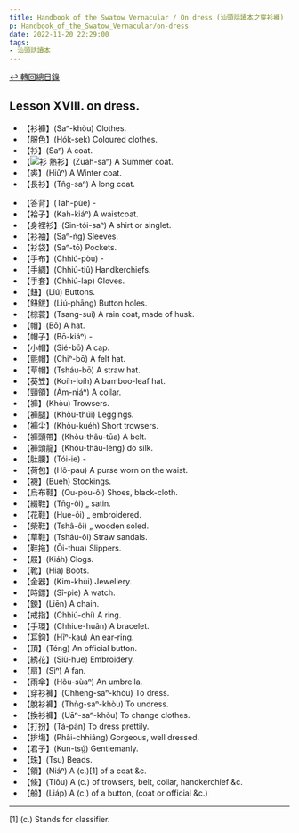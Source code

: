 ```yaml
---
title: Handbook of the Swatow Vernacular / On dress (汕頭話讀本之穿衫褲)
p: Handbook_of_the_Swatow_Vernacular/on-dress
date: 2022-11-20 22:29:00
tags: 
- 汕頭話讀本
---
```


[↩️ 轉回總目錄](/Handbook_of_the_Swatow_Vernacular)

## Lesson XVIII. on dress.

* 【衫褲】(Saⁿ-khòu) Clothes.
* 【服色】(Hók-sek) Coloured clothes.
* 【衫】(Saⁿ) A coat.
* 【![](https://glyphwiki.org/glyph/u24360.50px.png)衫 熱衫】(Zuáh-saⁿ) A Summer coat.
* 【裘】(Hiûⁿ) A Winter coat.
* 【長衫】(Tn̂g-saⁿ) A long coat.
<!--more-->
* 【答背】(Tah-pùe) -
* 【袷子】(Kah-kiáⁿ) A waistcoat.
* 【身裡衫】(Sin-tói-saⁿ) A shirt or singlet.
* 【衫袖】(Saⁿ-ńg) Sleeves.
* 【衫袋】(Saⁿ-tō) Pockets.
* 【手布】(Chhiú-pòu) -
* 【手綢】(Chhiú-tiû) Handkerchiefs.
* 【手套】(Chhiú-lap) Gloves.
* 【鈕】(Liú) Buttons.
* 【鈕鈸】(Liú-phāng) Button holes.
* 【棕蓑】(Tsang-sui) A rain coat, made of husk.
* 【帽】(Bō) A hat.
* 【帽子】(Bō-kiáⁿ) -
* 【小帽】(Sié-bō) A cap.
* 【氈帽】(Chiⁿ-bō) A felt hat.
* 【草帽】(Tsháu-bō) A straw hat.
* 【葵笠】(Koíh-loíh) A bamboo-leaf hat.
* 【頸領】(Ãm-niáⁿ) A collar.
* 【褲】(Khòu) Trowsers.
* 【褲腿】(Khòu-thúi) Leggings.
* 【褲尘】(Khòu-kuéh) Short trowsers.
* 【褲頭帶】(Khòu-thâu-tūa) A belt.
* 【褲頭龍】(Khòu-thâu-léng) do silk.
* 【肚腰】(Tói-ie) -
* 【荷包】(Hô-pau) A purse worn on the waist.
* 【襪】(Buéh) Stockings.
* 【烏布鞋】(Ou-pòu-ôi) Shoes, black-cloth.
* 【綴鞋】(Tn̄g-ôi) „ satin.
* 【花鞋】(Hue-ôi) „ embroidered.
* 【柴鞋】(Tshâ-ôi) „ wooden soled.
* 【草鞋】(Tsháu-ôi) Straw sandals.
* 【鞋拖】(Ôi-thua) Slippers.
* 【屐】(Kiáh) Clogs.
* 【靴】(Hia) Boots.
* 【金器】(Kim-khùi) Jewellery.
* 【時鏢】(Sî-pie) A watch.
* 【鍊】(Liēn) A chain.
* 【戒指】(Chhiú-chí) A ring.
* 【手環】(Chhiue-huân) A bracelet.
* 【耳鈎】(Hĩⁿ-kau) An ear-ring.
* 【頂】(Téng) An official button.
* 【綉花】(Siù-hue) Embroidery.
* 【扇】(Sìⁿ) A fan.
* 【雨傘】(Hõu-sùaⁿ) An umbrella.
* 【穿衫褲】(Chhēng-saⁿ-khòu) To dress.
* 【脫衫褲】(Thǹg-saⁿ-khòu) To undress.
* 【換衫褲】(Uāⁿ-saⁿ-khòu) To change clothes.
* 【打扮】(Tá-pān) To dress prettily.
* 【排塲】(Phâi-chhiâng) Gorgeous, well dressed.
* 【君子】(Kun-tsṳ́) Gentlemanly.
* 【珠】(Tsu) Beads.
* 【領】(Niáⁿ) A (c.)[1] of a coat &c.
* 【條】(Tiôu) A (c.) of trowsers, belt, collar, handkerchief &c.
* 【船】(Liáp) A (c.) of a button, (coat or official &c.)

------

[1] (c.) Stands for classifier.
